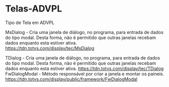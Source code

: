 # Telas-ADVPL
Tipo de Tela em ADVPL


MsDialog - Cria uma janela de diálogo, no programa, para entrada de dados do tipo modal. Desta forma, não é permitido que outras janelas recebam dados enquanto esta estiver ativa.
            https://tdn.totvs.com/display/tec/MsDialog 

TDialog - Cria uma janela de diálogo, no programa, para entrada de dados do tipo modal. Desta forma, não é permitido que outras janelas recebam dados enquanto esta estiver ativa.
          https://tdn.totvs.com/display/tec/TDialog
FwDialogModal - Método responsável por criar a janela e montar os paineis.
          https://tdn.totvs.com/display/public/framework/FwDialogModal
